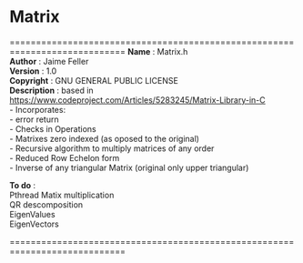 # Matrix
 ============================================================================
 **Name**      :	Matrix.h  
 **Author**    :	Jaime Feller  
 **Version**     :	1.0  
 **Copyright**   :	GNU GENERAL PUBLIC LICENSE  
 **Description** :	based in https://www.codeproject.com/Articles/5283245/Matrix-Library-in-C  
     - Incorporates:   	
          - error return  
          - Checks in Operations  
          - Matrixes zero indexed (as oposed to the original)  
          - Recursive algorithm to multiply matrices of any order  
          - Reduced Row Echelon form  
          - Inverse of any triangular Matrix (original only upper triangular)  
  
**To do** :  
          Pthread Matix multiplication  
          QR descomposition  
          EigenValues  
          EigenVectors  

 ============================================================================
